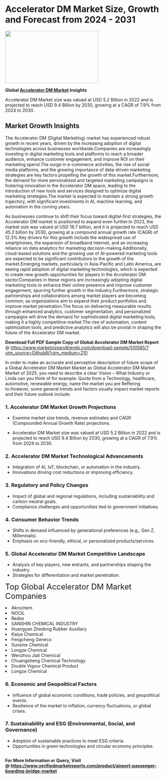 <H1>Accelerator DM Market Size, Growth and Forecast from 2024 - 2031</H1><img class="aligncenter size-medium wp-image-584254" src="https://thirdeyenews.in/wp-content/uploads/2024/09/Global-Market-Research-300x168.jpeg" alt="" width="300" height="168" /><p><strong>Global&nbsp;<a href="https://www.marketsizeandtrends.com/download-sample/510585/?utm_source=Github8j?utm_medium=210">Accelerator DM Market</a> Insights</strong></p><p>Accelerator DM Market size was valued at USD 5.2 Billion in 2022 and is projected to reach USD 9.4 Billion by 2030, growing at a CAGR of 7.9% from 2024 to 2030.</p><p><h2>Market Growth Insights</h2> <p>The Accelerator DM (Digital Marketing) market has experienced robust growth in recent years, driven by the increasing adoption of digital technologies across businesses worldwide.Companies are increasingly investing in digital marketing tools and platforms to reach a broader audience, enhance customer engagement, and improve ROI on their marketing spend.The surge in e-commerce activities, the rise of social media platforms, and the growing importance of data-driven marketing strategies are key factors propelling the growth of this market.Furthermore, the demand for more personalized and targeted marketing campaigns is fostering innovation in the Accelerator DM space, leading to the introduction of new tools and services designed to optimize digital marketing strategies.The market is expected to maintain a strong growth trajectory, with significant investments in AI, machine learning, and automation in the coming years.</p> <p>As businesses continue to shift their focus toward digital-first strategies, the Accelerator DM market is positioned to expand even further.In 2023, the market size was valued at USD 18.7 billion, and it is projected to reach USD 45.2 billion by 2030, growing at a compound annual growth rate (CAGR) of 12.3%.Key drivers for this growth include the widespread use of smartphones, the expansion of broadband internet, and an increasing reliance on data analytics for marketing decision-making.Additionally, cloud-based solutions and the growing use of AI-powered marketing tools are expected to be significant contributors to the growth of the market.Emerging markets, particularly in Asia-Pacific and Latin America, are seeing rapid adoption of digital marketing technologies, which is expected to create new growth opportunities for players in the Accelerator DM sector.Companies in these regions are increasingly adopting digital marketing tools to enhance their online presence and improve customer engagement, spurring further growth in the industry.Furthermore, strategic partnerships and collaborations among market players are becoming common, as organizations aim to expand their product portfolios and improve market penetration.The focus on delivering measurable results through enhanced analytics, customer segmentation, and personalized campaigns will drive the demand for sophisticated digital marketing tools, making it a highly competitive market.The rise of automation, content optimization tools, and predictive analytics will also be pivotal in shaping the future of the Accelerator DM market.</p> <p><span class=""><strong>Download Full PDF Sample Copy of Global Accelerator DM Market Report</strong> @ <a href="https://www.marketsizeandtrends.com/download-sample/510585/?utm_source=Github8j?utm_medium=210" target="_blank">https://www.marketsizeandtrends.com/download-sample/510585/?utm_source=Github8j?utm_medium=210</a></span></p><p>In order to make an accurate and perceptive description of future scope of a Global&nbsp;Accelerator DM Market Market as Global&nbsp;Accelerator DM Market Market of 2025, you need to describe a clear Vision &ndash; What Industry or Linda can you think of for example: Quote from a Technology, healthcare, automotive, renewable energy, name the market you are Reffering to.However, some general trends and factors usually impact market reports and their future outlook include:</p><h3>1.&nbsp;<strong>Accelerator DM Market Growth Projections</strong></h3><ul><li>Examine market size trends, revenue estimates and CAGR (Compounded Annual Growth Rate) projections.</li><li><p>Accelerator DM Market size was valued at USD 5.2 Billion in 2022 and is projected to reach USD 9.4 Billion by 2030, growing at a CAGR of 7.9% from 2024 to 2030.</p></li></ul><h3>2.&nbsp;<strong>Accelerator DM Market Technological Advancements</strong></h3><ul><li>Integration of AI, IoT, blockchain, or automation in the industry.</li><li>Innovations driving cost reductions or improving efficiency.</li></ul><h3>3.&nbsp;<strong>Regulatory and Policy Changes</strong></h3><ul><li>Impact of global and regional regulations, including sustainability and carbon-neutral goals.</li><li>Compliance challenges and opportunities tied to government initiatives.</li></ul><h3>4.&nbsp;<strong>Consumer Behavior Trends</strong></h3><ul><li>Shifts in demand influenced by generational preferences (e.g., Gen Z, Millennials).</li><li>Emphasis on eco-friendly, ethical, or personalized products/services.</li></ul><h3>5.&nbsp;<strong>Global Accelerator DM Market Competitive Landscape</strong></h3><ul><li>Analysis of key players, new entrants, and partnerships shaping the industry.</li><li>Strategies for differentiation and market penetration.</li></ul><p data-pm-slice="1 1 []"><span style="color: inherit; font-family: inherit; font-size: 25px;">Top Global Accelerator DM Market Companies</span></p><div class="" data-test-id=""><p><li>Akrochem</li><li> NOCIL</li><li> Redox</li><li> SANSHIN CHEMICAL INDUSTRY</li><li> Huangyan Zhedong Rubber Auxiliary</li><li> Kaiya Chemical</li><li> Fengcheng Geneco</li><li> Sunsine Chemical</li><li> Longze Chemical</li><li> Wenzhou Jiali Chemical</li><li> Chuangsheng Chemical Technology</li><li> Double Vigour Chemical Product</li><li> Longze Chemical</li></p></div><h3>6.&nbsp;<strong>Economic and Geopolitical Factors</strong></h3><ul><li>Influence of global economic conditions, trade policies, and geopolitical events.</li><li>Resilience of the market to inflation, currency fluctuations, or global crises.</li></ul><h3>7.&nbsp;<strong>Sustainability and ESG (Environmental, Social, and Governance)</strong></h3><ul><li>Adoption of sustainable practices to meet ESG criteria.</li><li>Opportunities in green technologies and circular economy principles.</li></ul><h2><strong style="font-size: 14px;">For More Information or Query, Visit @&nbsp;</strong><a style="background-color: #ffffff; font-size: 14px;" href="https://www.marketsizeandtrends.com/report/accelerator-dm-market/" target="_blank">https://www.verifiedmarketreports.com/product/airport-passenger-boarding-bridge-market</a></h2>